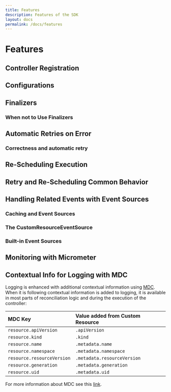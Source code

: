 ```yaml
---
title: Features
description: Features of the SDK
layout: docs
permalink: /docs/features
---
```


# Features 

## Controller Registration

## Configurations

## Finalizers

### When not to Use Finalizers

## Automatic Retries on Error

### Correctness and automatic retry

## Re-Scheduling Execution

## Retry and Re-Scheduling Common Behavior

## Handling Related Events with Event Sources

### Caching and Event Sources

### The CustomResourceEventSource

### Built-in Event Sources

## Monitoring with Micrometer

## Contextual Info for Logging with MDC

Logging is enhanced with additional contextual information using [MDC](http://www.slf4j.org/manual.html#mdc). 
When it is following contextual information is added to logging, it is available in most parts of reconciliation logic
and during the execution of the controller:

| MDC Key      | Value added from Custom Resource |
| :---        |    :---   | 
| `resource.apiVersion`   | `.apiVersion` |
| `resource.kind`   | `.kind` |
| `resource.name`      | `.metadata.name` | 
| `resource.namespace`   | `.metadata.namespace` |
| `resource.resourceVersion`   | `.metadata.resourceVersion` |
| `resource.generation`   | `.metadata.generation` |
| `resource.uid`   | `.metadata.uid` |

For more information about MDC see this [link](https://www.baeldung.com/mdc-in-log4j-2-logback).





